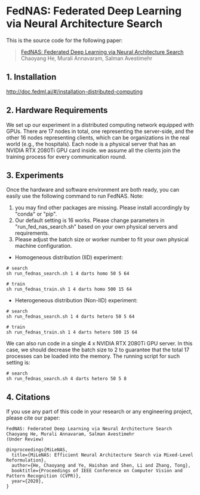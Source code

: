 # FedNAS: Federated Deep Learning via Neural Architecture Search
This is the source code for the following paper:
> [FedNAS: Federated Deep Learning via Neural Architecture Search](https://chaoyanghe.com)\
> Chaoyang He, Murali Annavaram, Salman Avestimehr

## 1. Installation
http://doc.fedml.ai/#/installation-distributed-computing


## 2. Hardware Requirements
We set up our experiment in a distributed computing network equipped with GPUs. 
There are 17 nodes in total, one representing the server-side, and the other 16 nodes representing clients, which can be organizations in the real world (e.g., the hospitals). 
Each node is a physical server that has an NVIDIA RTX 2080Ti GPU card inside. 
we assume all the clients join the training process for every communication round.



## 3. Experiments
Once the hardware and software environment are both ready, you can easily use the following command to run FedNAS.
Note:
1. you may find other packages are missing. Please install accordingly by "conda" or "pip".
2. Our default setting is 16 works. Please change parameters in "run_fed_nas_search.sh" based on your own physical servers and requirements.
3. Please adjust the batch size or worker number to fit your own physical machine configuration.

- Homogeneous distribution (IID) experiment:
```
# search
sh run_fednas_search.sh 1 4 darts homo 50 5 64

# train
sh run_fednas_train.sh 1 4 darts homo 500 15 64
```

- Heterogeneous distribution (Non-IID) experiment:
```
# search
sh run_fednas_search.sh 1 4 darts hetero 50 5 64

# train
sh run_fednas_train.sh 1 4 darts hetero 500 15 64
```

We can also run code in a single 4 x NVIDIA RTX 2080Ti GPU server. 
In this case, we should decrease the batch size to 2 to guarantee that the total 17 processes can be loaded into the memory. 
The running script for such setting is:
```
# search
sh run_fednas_search.sh 4 darts hetero 50 5 8
```


## 4. Citations
If you use any part of this code in your research or any engineering project, please cite our paper: 

```
FedNAS: Federated Deep Learning via Neural Architecture Search
Chaoyang He, Murali Annavaram, Salman Avestimehr
(Under Review)
```

```
@inproceedings{MiLeNAS,
  title={MiLeNAS: Efficient Neural Architecture Search via Mixed-Level Reformulation},
  author={He, Chaoyang and Ye, Haishan and Shen, Li and Zhang, Tong},
  booktitle={Proceedings of IEEE Conference on Computer Vision and Pattern Recognition (CVPR)},
  year={2020},
}
```
